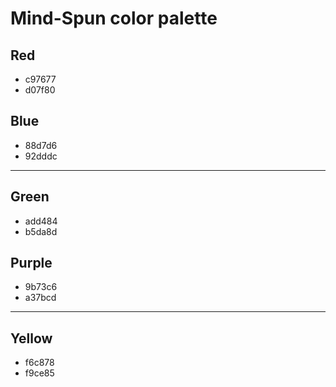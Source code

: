 # Mind-Spun color palette

## Red
- c97677
- d07f80

## Blue
- 88d7d6
- 92dddc

-----

## Green
- add484
- b5da8d

## Purple
- 9b73c6
- a37bcd

-----

## Yellow
- f6c878
- f9ce85
